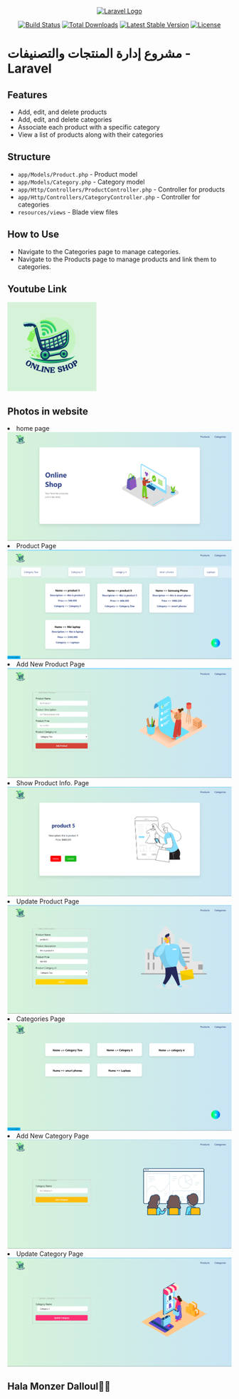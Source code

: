 <p align="center"><a href="https://laravel.com" target="_blank"><img src="https://raw.githubusercontent.com/laravel/art/master/logo-lockup/5%20SVG/2%20CMYK/1%20Full%20Color/laravel-logolockup-cmyk-red.svg" width="400" alt="Laravel Logo"></a></p>

<p align="center">
<a href="https://github.com/laravel/framework/actions"><img src="https://github.com/laravel/framework/workflows/tests/badge.svg" alt="Build Status"></a>
<a href="https://packagist.org/packages/laravel/framework"><img src="https://img.shields.io/packagist/dt/laravel/framework" alt="Total Downloads"></a>
<a href="https://packagist.org/packages/laravel/framework"><img src="https://img.shields.io/packagist/v/laravel/framework" alt="Latest Stable Version"></a>
<a href="https://packagist.org/packages/laravel/framework"><img src="https://img.shields.io/packagist/l/laravel/framework" alt="License"></a>
</p>

<h1 >مشروع إدارة المنتجات والتصنيفات - Laravel</h1>
<h2>Features</h2>
<ul>
  <li>Add, edit, and delete products</li>
  <li>Add, edit, and delete categories</li>
  <li>Associate each product with a specific category</li>
  <li>View a list of products along with their categories</li>
</ul>

<h2>Structure</h2>
<ul>
  <li><code>app/Models/Product.php</code> - Product model</li>
  <li><code>app/Models/Category.php</code> - Category model</li>
  <li><code>app/Http/Controllers/ProductController.php</code> - Controller for products</li>
  <li><code>app/Http/Controllers/CategoryController.php</code> - Controller for categories</li>
  <li><code>resources/views</code> - Blade view files</li>
</ul>

<h2>How to Use</h2>
<ul>
  <li>Navigate to the Categories page to manage categories.</li>
  <li>Navigate to the Products page to manage products and link them to categories.</li>
</ul>

<h2>Youtube Link</h2>

<img src="public/style/photos/logo.png" width=200 >

<h2>Photos in website</h2>
<li>
    home page
    <img src="public/style/photos/Screenshot 2025-06-04 143756.png">
</li>
<li>
    Product Page
    <img src="public/style/photos/Screenshot 2025-06-04 143808.png">
</li>
<li>
    Add New Product Page
    <img src="public/style/photos/Screenshot 2025-06-04 143822.png">
</li>
<li>
    Show Product Info. Page
    <img src="public/style/photos/Screenshot 2025-06-04 143842.png">
</li>
<li>
    Update Product Page
    <img src="public/style/photos/Screenshot 2025-06-04 152132.png">
</li>
<li>
    Categories Page
    <img src="public/style/photos/Screenshot 2025-06-04 143853.png">
</li>
<li>
    Add New Category Page
    <img src="public/style/photos/Screenshot 2025-06-04 143916.png">
</li>
<li>
    Update Category Page
    <img src="public/style/photos/Screenshot 2025-06-04 152120.png">
</li>
<h2>Hala Monzer Dalloul👩‍💻</h2>

